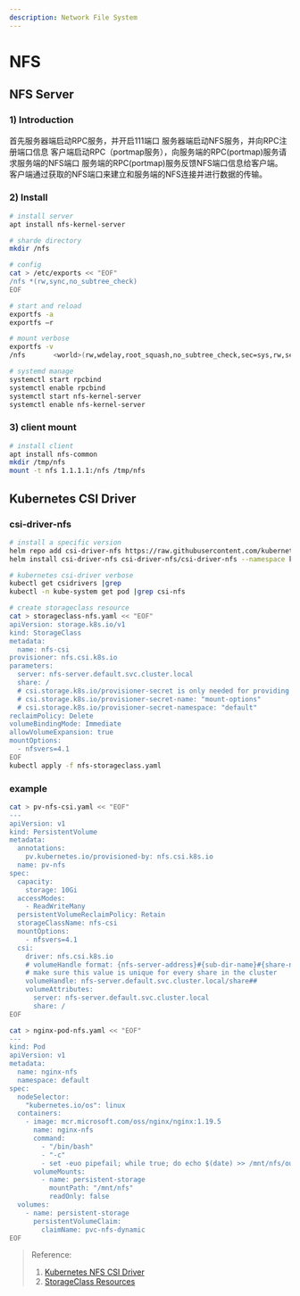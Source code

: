 ```yaml
---
description: Network File System
---
```


# NFS

## NFS Server
### 1) Introduction
首先服务器端启动RPC服务，并开启111端口
服务器端启动NFS服务，并向RPC注册端口信息
客户端启动RPC（portmap服务），向服务端的RPC(portmap)服务请求服务端的NFS端口
服务端的RPC(portmap)服务反馈NFS端口信息给客户端。
客户端通过获取的NFS端口来建立和服务端的NFS连接并进行数据的传输。

### 2) Install
```bash
# install server
apt install nfs-kernel-server

# sharde directory
mkdir /nfs

# config
cat > /etc/exports << "EOF"
/nfs *(rw,sync,no_subtree_check)
EOF

# start and reload
exportfs -a
exportfs –r

# mount verbose
exportfs -v
/nfs       <world>(rw,wdelay,root_squash,no_subtree_check,sec=sys,rw,secure,root_squash,no_all_squash)

# systemd manage
systemctl start rpcbind
systemctl enable rpcbind
systemctl start nfs-kernel-server
systemctl enable nfs-kernel-server
```

### 3) client mount
```bash
# install client
apt install nfs-common
mkdir /tmp/nfs
mount -t nfs 1.1.1.1:/nfs /tmp/nfs
```

## Kubernetes CSI Driver
### csi-driver-nfs
```bash
# install a specific version
helm repo add csi-driver-nfs https://raw.githubusercontent.com/kubernetes-csi/csi-driver-nfs/master/charts
helm install csi-driver-nfs csi-driver-nfs/csi-driver-nfs --namespace kube-system --version v4.9.0

# kubernetes csi-driver verbose
kubectl get csidrivers |grep 
kubectl -n kube-system get pod |grep csi-nfs

# create storageclass resource
cat > storageclass-nfs.yaml << "EOF"
apiVersion: storage.k8s.io/v1
kind: StorageClass
metadata:
  name: nfs-csi
provisioner: nfs.csi.k8s.io
parameters:
  server: nfs-server.default.svc.cluster.local
  share: /
  # csi.storage.k8s.io/provisioner-secret is only needed for providing mountOptions in DeleteVolume
  # csi.storage.k8s.io/provisioner-secret-name: "mount-options"
  # csi.storage.k8s.io/provisioner-secret-namespace: "default"
reclaimPolicy: Delete
volumeBindingMode: Immediate
allowVolumeExpansion: true
mountOptions:
  - nfsvers=4.1
EOF
kubectl apply -f nfs-storageclass.yaml
```

### example
```bash
cat > pv-nfs-csi.yaml << "EOF"
---
apiVersion: v1
kind: PersistentVolume
metadata:
  annotations:
    pv.kubernetes.io/provisioned-by: nfs.csi.k8s.io
  name: pv-nfs
spec:
  capacity:
    storage: 10Gi
  accessModes:
    - ReadWriteMany
  persistentVolumeReclaimPolicy: Retain
  storageClassName: nfs-csi
  mountOptions:
    - nfsvers=4.1
  csi:
    driver: nfs.csi.k8s.io
    # volumeHandle format: {nfs-server-address}#{sub-dir-name}#{share-name}
    # make sure this value is unique for every share in the cluster
    volumeHandle: nfs-server.default.svc.cluster.local/share##
    volumeAttributes:
      server: nfs-server.default.svc.cluster.local
      share: /
EOF

cat > nginx-pod-nfs.yaml << "EOF"
---
kind: Pod
apiVersion: v1
metadata:
  name: nginx-nfs
  namespace: default
spec:
  nodeSelector:
    "kubernetes.io/os": linux
  containers:
    - image: mcr.microsoft.com/oss/nginx/nginx:1.19.5
      name: nginx-nfs
      command:
        - "/bin/bash"
        - "-c"
        - set -euo pipefail; while true; do echo $(date) >> /mnt/nfs/outfile; sleep 1; done
      volumeMounts:
        - name: persistent-storage
          mountPath: "/mnt/nfs"
          readOnly: false
  volumes:
    - name: persistent-storage
      persistentVolumeClaim:
        claimName: pvc-nfs-dynamic
EOF
```

<!-- ### nfs-subdir-external-provisioner -->
<!-- ```bash -->
<!-- # add helm repo -->
<!-- helm repo add nfs-subdir-external-provisioner https://kubernetes-sigs.github.io/nfs-subdir-external-provisioner/ -->
<!-- helm repo update -->
<!---->
<!-- helm pull nfs-subdir-external-provisioner/nfs-subdir-external-provisioner --untar -->
<!-- cd nfs-subdir-external-provisioner -->
<!---->
<!-- # config -->
<!-- vim values.yaml -->
<!-- nfs: -->
<!--   server: 1.1.1.1 -->
<!--   path: /middleware -->
<!-- storageClass: -->
<!--   name: nfs-client -->
<!---->
<!-- # deploy -->
<!-- helm install nfs-subdir-external-provisioner . --namespace kube-system -->
<!---->
<!-- # create storageclasses and pod  -->
<!-- ``` -->



> Reference:
> 1. [Kubernetes NFS CSI Driver](https://github.com/kubernetes-csi/csi-driver-nfs)
> 2. [StorageClass Resources](https://github.com/kubernetes-csi/csi-driver-nfs/blob/master/docs/driver-parameters.md)
